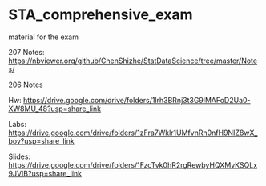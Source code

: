 # STA_comprehensive_exam
material for the exam


207 Notes:
https://nbviewer.org/github/ChenShizhe/StatDataScience/tree/master/Notes/


206 Notes

Hw:
https://drive.google.com/drive/folders/1lrh3BRnj3t3G9lMAFoD2Ua0-XW8MU_48?usp=share_link


Labs:
https://drive.google.com/drive/folders/1zFra7Wklr1UMfvnRh0nfH9NIZ8wX_bov?usp=share_link

Slides:
https://drive.google.com/drive/folders/1FzcTvk0hR2rgRewbyHQXMvKSQLx9JVIB?usp=share_link
